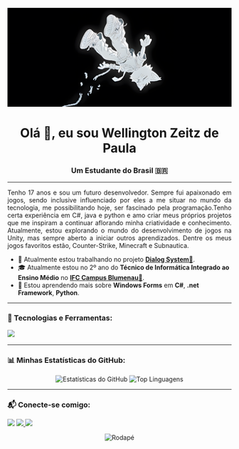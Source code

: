 <p align="center">
  <img src="13lentes.png" width="800">
</p>

<h1 align="center">Olá 👋, eu sou Wellington Zeitz de Paula</h1>
<h3 align="center">Um Estudante do Brasil 🇧🇷</h3>

---

<p align="justify">
  Tenho 17 anos e sou um futuro desenvolvedor. Sempre fui apaixonado em jogos, sendo inclusive influenciado por eles a me situar no mundo da tecnologia, me possibilitando hoje, ser fascinado pela programação.Tenho certa experiência em C#, java e python e amo criar meus próprios projetos que me inspiram a continuar aflorando minha criatividade e conhecimento. Atualmente, estou explorando o mundo do desenvolvimento de jogos na Unity, mas sempre aberto a iniciar outros aprendizados. Dentre os meus jogos favoritos estão, Counter-Strike, Minecraft e Subnautica.
</p>

- 🔭 Atualmente estou trabalhando no projeto **[Dialog System🔗](https://github.com/WellingtonDePaula/DialogSystem)**.
- 🎓 Atualmente estou no 2º ano do **Técnico de Informática Integrado ao Ensino Médio** no **[IFC Campus Blumenau🔗](URL_DO_IFC_BLUMENAU)**.
- 🌱 Estou aprendendo mais sobre **Windows Forms** em **C#**, **.net Framework**, **Python**.

---

<h3 align="left">🚀 Tecnologias e Ferramentas:</h3>
<p align="left">
  <a href="https://skillicons.dev">
    <img src="https://skillicons.dev/icons?i=js,html,css,py,sqlite,mysql,git,github,vscode" />
  </a>
</p>

---

<h3 align="left">📊 Minhas Estatísticas do GitHub:</h3>
<p align="center">
  <img align="center" height="150em" src="https://github-readme-stats.vercel.app/api?username=WellingtonDePaula&show_icons=true&theme=dracula&include_all_commits=true&count_private=true" alt="Estatísticas do GitHub" />
  <img align="center" height="150em" src="https://github-readme-stats.vercel.app/api/top-langs/?username=WellingtonDePaula&layout=compact&langs_count=8&theme=dracula" alt="Top Linguagens" />
</p>

---

<h3 align="left">📬 Conecte-se comigo:</h3>
<p align="left">
  <a href="https://www.linkedin.com/in/wellington-de-paula-93721b338" target="_blank"><img src="https://img.shields.io/badge/-LinkedIn-%230077B5?style=for-the-badge&logo=linkedin&logoColor=white" target="_blank"></a>
  <a href="mailto:owellingtondepaula@gmail.com"><img src="https://img.shields.io/badge/-Gmail-%23333?style=for-the-badge&logo=gmail&logoColor=white" target="_blank">
  </a>
  <a href="https://instagram.com/owellz_" target="_blank"><img src="https://img.shields.io/badge/-Instagram-%23E4405F?style=for-the-badge&logo=instagram&logoColor=white" target="_blank"></a>
  
</p>

<p align="center">
  <img src="https://raw.githubusercontent.com/mayhemantt/mayhemantt/Update/svg/Bottom.svg" alt="Rodapé">
</p>